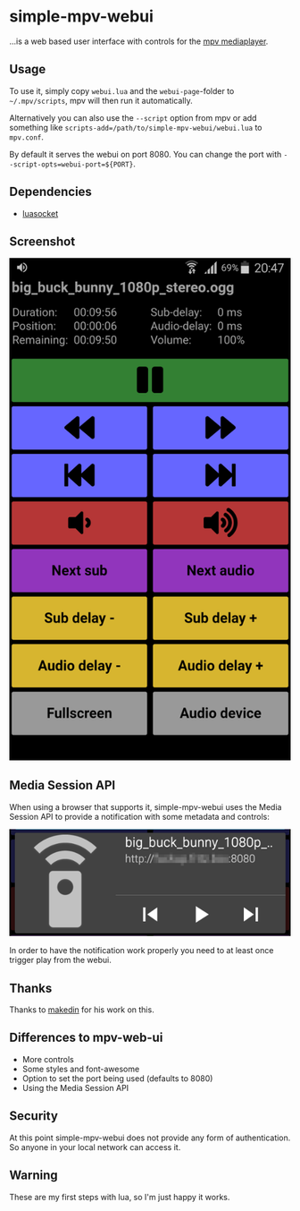 # simple-mpv-webui
...is a web based user interface with controls for the [mpv mediaplayer](https://mpv.io/).

## Usage
To use it, simply copy `webui.lua` and the `webui-page`-folder to `~/.mpv/scripts`, mpv will then run it automatically.

Alternatively you can also use the `--script` option from mpv or add something like `scripts-add=/path/to/simple-mpv-webui/webui.lua` to `mpv.conf`.

By default it serves the webui on port 8080. You can change the port with 
`--script-opts=webui-port=${PORT}`.

## Dependencies
 - [luasocket](https://github.com/diegonehab/luasocket)

## Screenshot
![screenshot](screenshots/webui.png)

## Media Session API
When using a browser that supports it, simple-mpv-webui uses the Media Session
API to provide a notification with some metadata and controls:

![notification](screenshots/notification.png)

In order to have the notification work properly you need to at least once trigger play from the webui.

## Thanks
Thanks to [makedin](https://github.com/makedin) for his work on this.

## Differences to mpv-web-ui
 - More controls
 - Some styles and font-awesome
 - Option to set the port being used (defaults to 8080)
 - Using the Media Session API

## Security
At this point simple-mpv-webui does not provide any form of authentication. So anyone in your local network can access it.

## Warning
These are my first steps with lua, so I'm just happy it works.
